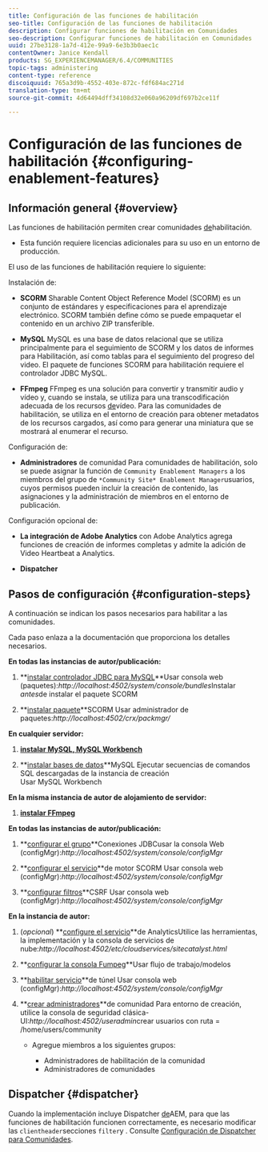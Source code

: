 ```yaml
---
title: Configuración de las funciones de habilitación
seo-title: Configuración de las funciones de habilitación
description: Configurar funciones de habilitación en Comunidades
seo-description: Configurar funciones de habilitación en Comunidades
uuid: 27be3128-1a7d-412e-99a9-6e3b3b0aec1c
contentOwner: Janice Kendall
products: SG_EXPERIENCEMANAGER/6.4/COMMUNITIES
topic-tags: administering
content-type: reference
discoiquuid: 765a3d9b-4552-403e-872c-fdf684ac271d
translation-type: tm+mt
source-git-commit: 4d64494dff34108d32e060a96209df697b2ce11f

---
```



# Configuración de las funciones de habilitación {#configuring-enablement-features}

## Información general {#overview}

Las funciones de habilitación permiten crear comunidades [de](overview.md#enablement-community)habilitación.

* Esta función requiere licencias adicionales para su uso en un entorno de producción.

El uso de las funciones de habilitación requiere lo siguiente:

Instalación de:

* **SCORM** Sharable Content Object Reference Model (SCORM) es un conjunto de estándares y especificaciones para el aprendizaje electrónico. SCORM también define cómo se puede empaquetar el contenido en un archivo ZIP transferible.

* **MySQL** MySQL es una base de datos relacional que se utiliza principalmente para el seguimiento de SCORM y los datos de informes para Habilitación, así como tablas para el seguimiento del progreso del video. El paquete de funciones SCORM para habilitación requiere el controlador JDBC MySQL.

* **FFmpeg** FFmpeg es una solución para convertir y transmitir audio y vídeo y, cuando se instala, se utiliza para una transcodificación adecuada de los recursos [de](../../help/sites-authoring/default-components-foundation.md#video)vídeo. Para las comunidades de habilitación, se utiliza en el entorno de creación para obtener metadatos de los recursos cargados, así como para generar una miniatura que se mostrará al enumerar el recurso.

Configuración de:

* **Administradores** de comunidad Para comunidades de habilitación, solo se puede asignar la función de `Community Enablement Managers` a los miembros del grupo de `*Community Site* Enablement Manager`usuarios, cuyos permisos pueden incluir la creación de contenido, las asignaciones y la administración de miembros en el entorno de publicación.

Configuración opcional de:

* **La integración de Adobe Analytics** con Adobe Analytics agrega funciones de creación de informes completas y admite la adición de Video Heartbeat a Analytics.

* **Dispatcher**

## Pasos de configuración {#configuration-steps}

A continuación se indican los pasos necesarios para habilitar a las comunidades.

Cada paso enlaza a la documentación que proporciona los detalles necesarios.

**En todas las instancias de autor/publicación:**

1. **[instalar controlador JDBC para MySQL](deploy-communities.md#jdbc-driver-for-mysql)**Usar consola web (paquetes):*http://localhost:4502/system/console/bundles*Instalar *antes*de instalar el paquete SCORM

1. **[instalar paquete](deploy-communities.md#scorm-package)**SCORM Usar administrador de paquetes:*http://localhost:4502/crx/packmgr/*

**En cualquier servidor:**

1. **[instalar MySQL, MySQL Workbench](mysql.md)**

1. **[instalar bases de datos](mysql.md#database-setup)**MySQL Ejecutar secuencias de comandos SQL descargadas de la instancia de creación\
   Usar MySQL Workbench

**En la misma instancia de autor de alojamiento de servidor:**

1. **[instalar FFmpeg](ffmpeg.md)**

**En todas las instancias de autor/publicación:**

1. **[configurar el grupo](mysql.md#configure-jdbc-connections)**Conexiones JDBCusar la consola Web (configMgr):*http://localhost:4502/system/console/configMgr*

1. **[configurar el servicio](mysql.md#aem-communities-scormengine-service)**de motor SCORM Usar consola web (configMgr):*http://localhost:4502/system/console/configMgr*

1. **[configurar filtros](mysql.md#adobe-granite-csrf-filter)**CSRF Usar consola web (configMgr):*http://localhost:4502/system/console/configMgr*

**En la instancia de autor:**

1. (*opcional*) **[configure el servicio](analytics.md)**de AnalyticsUtilice las herramientas, la implementación y la consola de servicios de nube:*http://localhost:4502/etc/cloudservices/sitecatalyst.html*

1. **[configurar la consola Fumpeg](ffmpeg.md#configure-ffmpeg-transcoding-service)**Usar flujo de trabajo/modelos

1. **[habilitar servicio](deploy-communities.md#tunnel-service-on-author)**de túnel Usar consola web (configMgr):*http://localhost:4502/system/console/configMgr*

1. **[crear administradores](users.md#creating-community-members)**de comunidad Para entorno de creación, utilice la consola de seguridad clásica-UI:*http://localhost:4502/useradmin*crear usuarios con ruta = /home/users/community

   * Agregue miembros a los siguientes grupos:

      * Administradores de habilitación de la comunidad
      * Administradores de comunidades

## Dispatcher {#dispatcher}

Cuando la implementación incluye Dispatcher [de](https://helpx.adobe.com/experience-manager/dispatcher/using/dispatcher.html)AEM, para que las funciones de habilitación funcionen correctamente, es necesario modificar las `clientheader`secciones `filter`y . Consulte [Configuración de Dispatcher para Comunidades](dispatcher.md#enablement).
